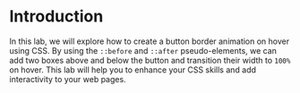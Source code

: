 # Introduction

In this lab, we will explore how to create a button border animation on hover using CSS. By using the `::before` and `::after` pseudo-elements, we can add two boxes above and below the button and transition their width to `100%` on hover. This lab will help you to enhance your CSS skills and add interactivity to your web pages.

